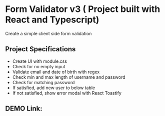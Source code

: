 # Form Validator v3 ( Project built with React and Typescript)

Create a simple client side form validation

## Project Specifications

- Create UI with module.css
- Check for no empty input
- Validate email and date of birth with regex
- Check min and max length of username and password
- Check for matching password
- If satisfied, add new user to below table
- If not satisfied, show error modal with React Toastify

## DEMO Link:
